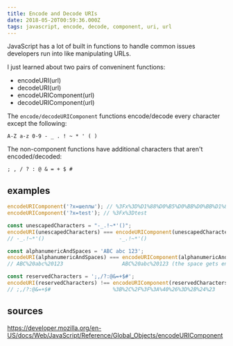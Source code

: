 ```yaml
---
title: Encode and Decode URIs
date: 2018-05-20T00:59:36.000Z
tags: javascript, encode, decode, component, uri, url
---
```


JavaScript has a lot of built in functions to handle common issues developers run into like manipulating URLs.

I just learned about two pairs of conveninent functions:

- encodeURI(url)
- decodeURI(url)
- encodeURIComponent(url)
- decodeURIComponent(url)

The `encode/decodeURIComponent` functions encode/decode every character except the following:

`A-Z a-z 0-9 - _ . ! ~ * ' ( )`

The non-component functions have additional characters that aren't encoded/decoded:

`; , / ? : @ & = + $ #`

## examples

```javascript
encodeURIComponent('?x=шеллы'); // %3Fx%3D%D1%88%D0%B5%D0%BB%D0%BB%D1%8B
encodeURIComponent('?x=test'); // %3Fx%3Dtest

const unescapedCharacters = "-_.!~*'()";
encodeURI(unescapedCharacters) === encodeURIComponent(unescapedCharacters);
// -_.!~*'()                        -_.!~*'()

const alphanumericAndSpaces = 'ABC abc 123';
encodeURI(alphanumericAndSpaces) === encodeURIComponent(alphanumericAndSpaces);
// ABC%20abc%20123                   ABC%20abc%20123 (the space gets encoded as %20)

const reservedCharacters = ';,/?:@&=+$#';
encodeURI(reservedCharacters) !== encodeURIComponent(reservedCharacters);
// ;,/?:@&=+$#                    %3B%2C%2F%3F%3A%40%26%3D%2B%24%23
```

## sources

https://developer.mozilla.org/en-US/docs/Web/JavaScript/Reference/Global_Objects/encodeURIComponent
